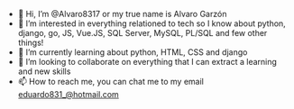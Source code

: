 - 👋 Hi, I’m @Alvaro8317 or my true name is Alvaro Garzón
- 👀 I’m interested in everything relationed to tech so I know about python, django, go, JS, Vue.JS, SQL Server, MySQL, PL/SQL and few other things!
- 🌱 I’m currently learning about python, HTML, CSS and django
- 💞️ I’m looking to collaborate on everything that I can extract a learning and new skills
- 📫 How to reach me, you can chat me to my email eduardo831_@hotmail.com

<!---
Alvaro8317/Alvaro8317 is a ✨ special ✨ repository because its `README.md` (this file) appears on your GitHub profile.
You can click the Preview link to take a look at your changes.
--->
